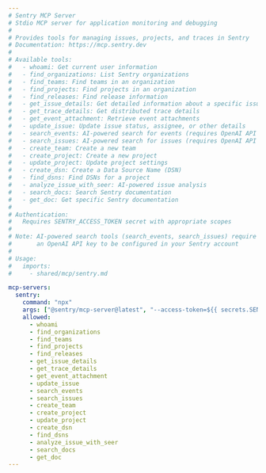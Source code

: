 ```yaml
---
# Sentry MCP Server
# Stdio MCP server for application monitoring and debugging
#
# Provides tools for managing issues, projects, and traces in Sentry
# Documentation: https://mcp.sentry.dev
#
# Available tools:
#   - whoami: Get current user information
#   - find_organizations: List Sentry organizations
#   - find_teams: Find teams in an organization
#   - find_projects: Find projects in an organization
#   - find_releases: Find release information
#   - get_issue_details: Get detailed information about a specific issue
#   - get_trace_details: Get distributed trace details
#   - get_event_attachment: Retrieve event attachments
#   - update_issue: Update issue status, assignee, or other details
#   - search_events: AI-powered search for events (requires OpenAI API key)
#   - search_issues: AI-powered search for issues (requires OpenAI API key)
#   - create_team: Create a new team
#   - create_project: Create a new project
#   - update_project: Update project settings
#   - create_dsn: Create a Data Source Name (DSN)
#   - find_dsns: Find DSNs for a project
#   - analyze_issue_with_seer: AI-powered issue analysis
#   - search_docs: Search Sentry documentation
#   - get_doc: Get specific Sentry documentation
#
# Authentication:
#   Requires SENTRY_ACCESS_TOKEN secret with appropriate scopes
#
# Note: AI-powered search tools (search_events, search_issues) require
#       an OpenAI API key to be configured in your Sentry account
#
# Usage:
#   imports:
#     - shared/mcp/sentry.md

mcp-servers:
  sentry:
    command: "npx"
    args: ["@sentry/mcp-server@latest", "--access-token=${{ secrets.SENTRY_ACCESS_TOKEN }}"]
    allowed:
      - whoami
      - find_organizations
      - find_teams
      - find_projects
      - find_releases
      - get_issue_details
      - get_trace_details
      - get_event_attachment
      - update_issue
      - search_events
      - search_issues
      - create_team
      - create_project
      - update_project
      - create_dsn
      - find_dsns
      - analyze_issue_with_seer
      - search_docs
      - get_doc
---
```


<!--

## Sentry Integration

This shared configuration provides Sentry MCP server integration for application monitoring and debugging workflows.

### Available Tools

**User & Organization Management:**
- `whoami`: Get current authenticated user information
- `find_organizations`: List all accessible Sentry organizations
- `find_teams`: Find teams within an organization
- `find_projects`: Find projects within an organization

**Release Management:**
- `find_releases`: Search for releases across projects

**Issue & Event Management:**
- `get_issue_details`: Get detailed information about a specific issue including stack traces, breadcrumbs, and context
- `get_trace_details`: Get distributed trace details for performance monitoring
- `get_event_attachment`: Retrieve attachments associated with events
- `update_issue`: Update issue properties (status, assignee, tags, etc.)

**AI-Powered Search:**
- `search_events`: Natural language search for events (requires OpenAI API key in Sentry)
- `search_issues`: Natural language search for issues (requires OpenAI API key in Sentry)
- `analyze_issue_with_seer`: AI-powered root cause analysis of issues

**Project Management:**
- `create_team`: Create a new team in an organization
- `create_project`: Create a new project
- `update_project`: Update project settings and configuration

**DSN Management:**
- `create_dsn`: Create a Data Source Name for a project
- `find_dsns`: List all DSNs for a project

**Documentation:**
- `search_docs`: Search Sentry's documentation
- `get_doc`: Retrieve specific documentation pages

### Authentication

The Sentry MCP server uses stdio transport with access token authentication:

1. Create a User Auth Token in Sentry with required scopes
2. Add `SENTRY_ACCESS_TOKEN` secret to your repository
3. The token is automatically passed to the MCP server

Required scopes:
- Minimum (read-only): org:read, project:read, team:read, event:read
- Write operations: org:write, project:write, team:write, event:write

### Setup

1. **Create Sentry Access Token:**
   - Go to Sentry Settings → API → Auth Tokens
   - Create a new token with appropriate scopes
   - Copy the token value

2. **Add Repository Secret:**
   - Go to GitHub repository Settings → Secrets and variables → Actions
   - Create a new secret named `SENTRY_ACCESS_TOKEN`
   - Paste the Sentry token as the value

3. **For AI-powered search tools:**
   - Configure an OpenAI API key in your Sentry account settings
   - This enables `search_events` and `search_issues` natural language queries

### Example Usage in Workflows

**Issue Triage Assistant:**
```aw
---
on:
  issues:
    types: [opened]
permissions:
  contents: read
  actions: read
engine: claude
imports:
  - shared/mcp/sentry.md
---

# Sentry Issue Triage

When an issue is created, search Sentry for related errors and provide context.

1. Use search_issues to find similar issues in Sentry
2. Use get_issue_details to get detailed information
3. Summarize findings and suggest potential fixes
```

**Release Monitor:**
```aw
---
on:
  schedule:
    - cron: "0 */6 * * *"
permissions:
  contents: read
  actions: read
engine: claude
imports:
  - shared/mcp/sentry.md
safe-outputs:
  create-issue:
---

# Release Health Monitor

Monitor recent releases for issues and create GitHub issues for critical problems.

1. Use find_releases to get recent releases
2. Use search_issues to find errors related to those releases
3. If critical issues found, create a GitHub issue with details
```

-->
